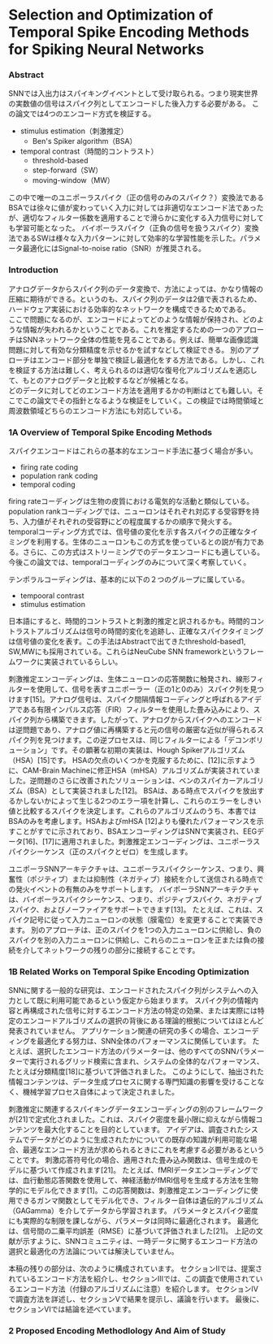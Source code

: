 # Selection and Optimization of Temporal Spike Encoding Methods for Spiking Neural Networks

### Abstract
SNNでは入出力はスパイキングイベントとして受け取られる。つまり現実世界の実数値の信号はスパイク列としてエンコードした後入力する必要がある。
この論文では4つのエンコード方式を検証する。
- stimulus estimation（刺激推定）
  - Ben's Spiker algorithm（BSA）
- temporal contrast（時間的コントラスト）
  - threshold-based
  - step-forward（SW）
  - moving-window（MW）


この中で唯一のユニポーラスパイク（正の信号のみのスパイク？）変換法であるBSAでは徐々に値が変わっていく入力に対しては非適切なエンコード法であったが、適切なフィルター係数を適用することで滑らかに変化する入力信号に対しても学習可能となった。
バイポーラスパイク（正負の信号を扱うスパイク）変換法であるSWは様々な入力パターンに対して効率的な学習性能を示した。パラメータ最適化にはSignal-to-noise ratio（SNR）が推奨される。

### Introduction
アナログデータからスパイク列のデータ変換で、方法によっては、かなり情報の圧縮に期待ができる。というのも、スパイク列のデータは2値で表されるため、ハードウェア実装における効率的なネットワークを構成できるためである。</br>
ここで問題になるのが、エンコードによってどのような情報が保持され、どのような情報が失われるかということである。これを推定するための一つのアプローチはSNNネットワーク全体の性能を見ることである。例えば、簡単な画像認識問題に対して有効な分類精度を示せるかを試すなどして検証できる。
別のアプローチはエンコード部分を単独で検証し最適化をする方法である。しかし、これを検証する方法は難しく、考えられるのは適切な復号化アルゴリズムを適応して、もとのアナログデータと比較するなどが候補となる。</br>
どのデータに対してどのエンコード方法を適用するかの判断はとても難しい。そこでこの論文でその指針となるような検証をしていく。この検証では時間領域と周波数領域どちらのエンコード方法にも対応している。

### 1A Overview of Temporal Spike Encoding Methods
スパイクエンコードはこれらの基本的なエンコード手法に基づく場合が多い。
- firing rate coding
- population rank coding
- temporal coding

firing rateコーディングは生物の皮質における電気的な活動と類似している。population rankコーディングでは、ニューロンはそれぞれ対応する受容野を持ち、入力値がそれぞれの受容野にどの程度属するかの順序で発火する。temporalコーディング方式では、信号値の変化を示す各スパイクの正確なタイミングを利用する。生体のニューロンもこの方式を使っているとの説が有力である。さらに、この方式はストリーミングでのデータエンコードにも適している。今後この論文では、temporalコーディングのみについて深く考察していく。

テンポラルコーディングは、基本的に以下の２つのグループに属している。
- tempooral contrast
- stimulus estimation

日本語にすると、時間的コントラストと刺激的推定と訳されるかも。時間的コントラストアルゴリズムは信号の時間的変化を追跡し、正確なスパイクタイミングは信号値の変化を表す。この手法はAbstractで出てきたthreshold-based1,
SW,MWにも採用されている。これらはNeuCube SNN frameworkというフレームワークに実装されているらしい。

刺激推定エンコーディングは、生体ニューロンの応答関数に触発され、線形フィルターを使用して、信号を表すユニポーラー（正の1と0のみ）スパイク列を見つけます[15]。アナログ信号は、スパイク間隔情報コーディングと呼ばれるアイデアである有限インパルス応答（FIR）フィルターを使用した畳み込みにより、スパイク列から構築できます。したがって、アナログからスパイクへのエンコードは逆問題であり、アナログ値に再構築すると元の信号の厳密な近似が得られるスパイク列を見つけます。この逆プロセスは、同じフィルターによる「デコンボリューション」です。その顕著な初期の実装は、Hough Spikerアルゴリズム（HSA）[15]です。 HSAの欠点のいくつかを克服するために、[12]に示すように、CAM-Brain Machineに修正HSA（mHSA）アルゴリズムが実装されていました。逆問題のさらに改善されたソリューションは、ベンのスパイカーアルゴリズム（BSA）として実装されました[12]。 BSAは、ある時点でスパイクを放出するかしないかによって生じる2つのエラー項を計算し、これらのエラーをしきい値と比較するスパイクを決定します。これらのアルゴリズムのうち、本書ではBSAのみを考慮します。HSAおよびmHSA [12]よりも優れたパフォーマンスを示すことがすでに示されており、BSAエンコーディングはSNNで実装され、EEGデータ[16]、[17]に適用されました。刺激推定エンコーディングは、ユニポーラスパイクシーケンス（正のスパイクとゼロ）を生成します。

ユニポーラSNNアーキテクチャは、ユニポーラスパイクシーケンス、つまり、興奮性（ポジティブ）または抑制性（ネガティブ）接続を介して送信される時点での発火イベントの有無のみをサポートします。 バイポーラSNNアーキテクチャは、バイポーラスパイクシーケンス、つまり、ポジティブスパイク、ネガティブスパイク、およびノーファイアをサポートできます[13]。 たとえば、これは、スパイク記号に従って入力ニューロンの状態（膜電位）を変更することで実装できます。 別のアプローチは、正のスパイクを1つの入力ニューロンに供給し、負のスパイクを別の入力ニューロンに供給し、これらのニューロンを正または負の接続を介してネットワークの残りの部分に接続することです。

### 1B Related Works on Temporal Spike Encoding Optimization
SNNに関する一般的な研究は、エンコードされたスパイク列がシステムへの入力として既に利用可能であるという仮定から始まります。 スパイク列の情報内容と再構成された信号に対するエンコード方法の特定の効果、または実際には特定のエンコードアルゴリズムの選択の背後にある理論的根拠についてはほとんど発表されていません。 アプリケーション関連の研究の多くの場合、エンコーディングを最適化する努力は、SNN全体のパフォーマンスに関係しています。 たとえば、選択したエンコード方法のパラメーターは、他のすべてのSNNパラメーターで実行されるグリッド検索に含まれ、システムの全体的なパフォーマンス、たとえば分類精度[18]に基づいて評価されました。 このようにして、抽出された情報コンテンツは、データ生成プロセスに関する専門知識の影響を受けることなく、機械学習プロセス自体によって決定されました。

刺激推定に関連するスパイキングデータエンコーディングの別のフレームワークが[21]で定式化されました。これは、スパイク密度を最小限に抑えながら情報コンテンツを最大化することを目的としています。 アイデアは、調査されたシステムでデータがどのように生成されたかについての既存の知識が利用可能な場合、最適なエンコード方法が求められるときにこれを考慮する必要があるということです。 刺激応答符号化の場合、適用された畳み込み関数は、信号生成のモデルに基づいて作成されます[21]。 たとえば、fMRIデータエンコーディングでは、血行動態応答関数を使用して、神経活動がfMRI信号を生成する方法を生物学的にモデル化できます[1]。この応答関数は、刺激推定エンコーディングに使用できるガンマ関数としてモデル化でき、フィルター自体は遺伝的アルゴリズム（GAGamma）を介してデータから学習されます。 パラメータとスパイク密度にも実際的な制限を課しながら、パラメータは同時に最適化されます。 最適化は、信号間の二乗平均誤差（RMSE）に基づいて評価されました[21]。 上記の文献が示すように、SNNコミュニティは、一時データに関するエンコード方法の選択と最適化の方法論については解決していません。

本稿の残りの部分は、次のように構成されています。 セクションIIでは、提案されているエンコード方法を紹介し、セクションIIIでは、この調査で使用されているエンコード方法（付録のアルゴリズムに注意）を紹介します。 セクションIVで調査方法を詳述し、セクションVで結果を提示し、議論を行います。 最後に、セクションVIでは結論を述べています。

### 2 Proposed Encoding Methodlology And Aim of Study
